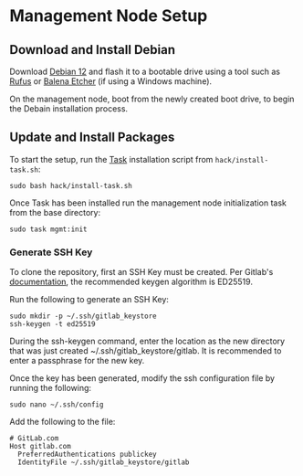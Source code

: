 # Management Node Setup

## Download and Install Debian

Download [Debian 12](https://www.debian.org/distrib/netinst) and flash it to a bootable drive using a tool such as [Rufus](https://rufus.ie/en/) or [Balena Etcher](https://www.balena.io/etcher/) (if using a Windows machine).

On the management node, boot from the newly created boot drive, to begin the Debain installation process.

## Update and Install Packages

To start the setup, run the [Task](https://taskfile.dev/) installation script from `hack/install-task.sh`:

```text
sudo bash hack/install-task.sh
```

Once Task has been installed run the management node initialization task from the base directory:

```text
sudo task mgmt:init
```

### Generate SSH Key

To clone the repository, first an SSH Key must be created. Per Gitlab's [documentation](https://docs.gitlab.com/ee/user/ssh.html), the recommended keygen algorithm is ED25519.

Run the following to generate an SSH Key:

```text
sudo mkdir -p ~/.ssh/gitlab_keystore
ssh-keygen -t ed25519
```

During the ssh-keygen command, enter the location as the new directory that was just created ~/.ssh/gitlab_keystore/gitlab. It is recommended to enter a passphrase for the new key.

Once the key has been generated, modify the ssh configuration file by running the following:

```text
sudo nano ~/.ssh/config
```

Add the following to the file:

```text
# GitLab.com
Host gitlab.com
  PreferredAuthentications publickey
  IdentityFile ~/.ssh/gitlab_keystore/gitlab
```
